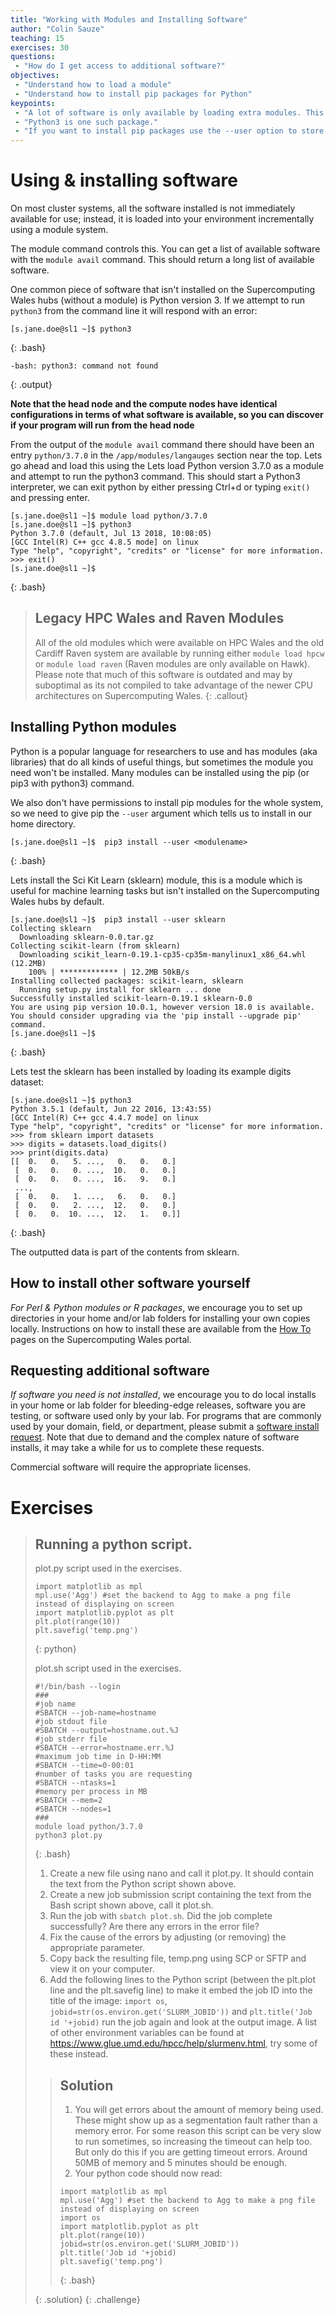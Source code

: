 ```yaml
---
title: "Working with Modules and Installing Software"
author: "Colin Sauze"
teaching: 15
exercises: 30
questions:
 - "How do I get access to additional software?"
objectives:
 - "Understand how to load a module"
 - "Understand how to install pip packages for Python"
keypoints:
 - "A lot of software is only available by loading extra modules. This helps prevent problems where two packages are incompatible."
 - "Python3 is one such package."
 - "If you want to install pip packages use the --user option to store the packages in your home directory."
---
```


# Using & installing software

On most cluster systems, all the software installed is not immediately available for use;
instead, it is loaded into your environment incrementally using a module system.

The module command controls this.
You can get a list of available software with the `module avail` command. This should return a long list of available software.

One common piece of software that isn't installed on the Supercomputing Wales hubs (without a module) is Python version 3. If we attempt to run `python3` from the command line it will respond with an error:

~~~
[s.jane.doe@sl1 ~]$ python3
~~~
{: .bash}

~~~
-bash: python3: command not found
~~~
{: .output}

**Note that the head node and the compute nodes have identical configurations in terms of what software is available, so you can discover if your program will run from the head node**

From the output of the `module avail` command there should have been an entry `python/3.7.0` in the `/app/modules/langauges` section near the top. Lets go ahead and load this using the
Lets load Python version 3.7.0 as a module and attempt to run the python3 command. This should start a Python3 interpreter, we can exit python by either pressing Ctrl+d or typing `exit()` and pressing enter.

~~~
[s.jane.doe@sl1 ~]$ module load python/3.7.0
[s.jane.doe@sl1 ~]$ python3
Python 3.7.0 (default, Jul 13 2018, 10:08:05)
[GCC Intel(R) C++ gcc 4.8.5 mode] on linux
Type "help", "copyright", "credits" or "license" for more information.
>>> exit()
[s.jane.doe@sl1 ~]$
~~~
{: .bash}

> ## Legacy HPC Wales and Raven Modules
> All of the old modules which were available on HPC Wales and the old Cardiff Raven system
> are available by running either `module load hpcw` or `module load raven` (Raven modules are only available on Hawk).
> Please note that much of this software is outdated and may by suboptimal as its not compiled
> to take advantage of the newer CPU architectures on Supercomputing Wales.
{: .callout}


## Installing Python modules

Python is a popular language for researchers to use and has modules (aka libraries) that do all kinds of useful things, but sometimes the module you need won't be installed. Many modules can be installed using the pip (or pip3 with python3) command.

We also don't have permissions to install pip modules for the whole system, so we need to give pip the `--user` argument which tells us to install in our home directory.

~~~
[s.jane.doe@sl1 ~]$  pip3 install --user <modulename>
~~~
{: .bash}

Lets install the Sci Kit Learn (sklearn)  module, this is a module which is useful for machine learning tasks but isn't installed on the Supercomputing Wales hubs by default.

~~~
[s.jane.doe@sl1 ~]$  pip3 install --user sklearn
Collecting sklearn
  Downloading sklearn-0.0.tar.gz
Collecting scikit-learn (from sklearn)
  Downloading scikit_learn-0.19.1-cp35-cp35m-manylinux1_x86_64.whl (12.2MB)
    100% | ************* | 12.2MB 50kB/s
Installing collected packages: scikit-learn, sklearn
  Running setup.py install for sklearn ... done
Successfully installed scikit-learn-0.19.1 sklearn-0.0
You are using pip version 10.0.1, however version 18.0 is available.
You should consider upgrading via the 'pip install --upgrade pip' command.
[s.jane.doe@sl1 ~]$
~~~
{: .bash}

Lets test the sklearn has been installed by loading its example digits dataset:

~~~
[s.jane.doe@sl1 ~]$ python3
Python 3.5.1 (default, Jun 22 2016, 13:43:55)
[GCC Intel(R) C++ gcc 4.4.7 mode] on linux
Type "help", "copyright", "credits" or "license" for more information.
>>> from sklearn import datasets
>>> digits = datasets.load_digits()
>>> print(digits.data)
[[  0.   0.   5. ...,   0.   0.   0.]
 [  0.   0.   0. ...,  10.   0.   0.]
 [  0.   0.   0. ...,  16.   9.   0.]
 ...,
 [  0.   0.   1. ...,   6.   0.   0.]
 [  0.   0.   2. ...,  12.   0.   0.]
 [  0.   0.  10. ...,  12.   1.   0.]]
~~~
{: .bash}

The outputted data is part of the contents from sklearn.

## How to install other software yourself

*For Perl & Python modules or R packages*, we encourage you to set up directories in your
home and/or lab folders for installing your own copies locally. Instructions on how to install these are available from the [How To](https://portal.supercomputing.wales/index.php/index/how-to-guides-archive/) pages on the Supercomputing Wales portal.

## Requesting additional software

*If software you need is not installed*, we encourage you to do local installs in your home
or lab folder for bleeding-edge releases, software you are testing, or software used
only by your lab. For programs that are commonly used by your domain, field,
or department, please submit a
[software install request](email:support@supercomputingwales.ac.uk).
Note that due to demand and the complex nature of software installs, it may take a while for us to complete these requests.

Commercial software will require the appropriate licenses.


# Exercises

> ## Running a python script.
> plot.py script used in the exercises.
> ~~~
> import matplotlib as mpl
> mpl.use('Agg') #set the backend to Agg to make a png file instead of displaying on screen
> import matplotlib.pyplot as plt
> plt.plot(range(10))
> plt.savefig('temp.png')
> ~~~
> {: python}
>
> plot.sh script used in the exercises.
>
> ~~~
> #!/bin/bash --login
> ###
> #job name
> #SBATCH --job-name=hostname
> #job stdout file
> #SBATCH --output=hostname.out.%J
> #job stderr file
> #SBATCH --error=hostname.err.%J
> #maximum job time in D-HH:MM
> #SBATCH --time=0-00:01
> #number of tasks you are requesting
> #SBATCH --ntasks=1
> #memory per process in MB
> #SBATCH --mem=2
> #SBATCH --nodes=1
> ###
> module load python/3.7.0
> python3 plot.py
> ~~~
> {: .bash}
> 1. Create a new file using nano and call it plot.py. It should contain the text from the Python script shown above.
> 2. Create a new job submission script containing the text from the Bash script shown above, call it plot.sh.
> 3. Run the job with `sbatch plot.sh`. Did the job complete successfully? Are there any errors in the error file?
> 4. Fix the cause of the errors by adjusting (or removing) the appropriate parameter.
> 5. Copy back the resulting file, temp.png using SCP or SFTP and view it on your computer.
> 6. Add the following lines to the Python script (between the plt.plot line and the plt.savefig line) to make it embed the job ID into the title of the image:
> `import os`, `jobid=str(os.environ.get('SLURM_JOBID'))` and  `plt.title('Job id '+jobid)`
> run the job again and look at the output image. A list of other environment variables can be found at https://www.glue.umd.edu/hpcc/help/slurmenv.html, try some of these instead.
>
> > ## Solution
> > 1. You will get errors about the amount of memory being used. These might show up as a segmentation fault rather than a memory error. For some reason this script can be very slow to run sometimes, so increasing the timeout can help too. But only do this if you are getting timeout errors. Around 50MB of memory and 5 minutes should be enough.
> > 2. Your python code should now read:
> >
> > ~~~
> > import matplotlib as mpl
> > mpl.use('Agg') #set the backend to Agg to make a png file instead of displaying on screen
> > import os
> > import matplotlib.pyplot as plt
> > plt.plot(range(10))
> > jobid=str(os.environ.get('SLURM_JOBID'))
> > plt.title('Job id '+jobid)
> > plt.savefig('temp.png')
> > ~~~
> > {: .bash}
> >
> {: .solution}
{: .challenge}

